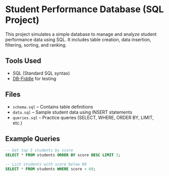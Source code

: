 #  Student Performance Database (SQL Project)

This project simulates a simple database to manage and analyze student performance data using SQL. It includes table creation, data insertion, filtering, sorting, and ranking.

##  Tools Used
- SQL (Standard SQL syntax)
- [DB-Fiddle](https://www.db-fiddle.com) for testing

##  Files
- `schema.sql` – Contains table definitions
- `data.sql` – Sample student data using INSERT statements
- `queries.sql` – Practice queries (SELECT, WHERE, ORDER BY, LIMIT, etc.)

##  Example Queries
```sql
-- Get top 3 students by score
SELECT * FROM students ORDER BY score DESC LIMIT 3;

-- List students with score below 60
SELECT * FROM students WHERE score < 60;
